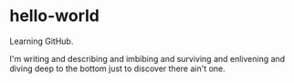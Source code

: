 # hello-world
Learning GitHub.

I'm writing and describing and imbibing and surviving and enlivening and diving deep to the bottom just to discover there ain't one.
